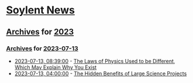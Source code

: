 # [Soylent News](../../../README.md)

## [Archives](../../index.md) for [2023](../index.md)

### [Archives](../../index.md) for [2023-07-13](index.md)

* [2023-07-13, 08:39:00](https://soylentnews.org/article.pl?sid=23/07/12/0256258&from=rss) - [The Laws of Physics Used to be Different, Which May Explain Why You Exist](https://soylentnews.org/article.pl?sid=23/07/12/0256258&from=rss)
* [2023-07-13, 04:00:00](https://soylentnews.org/article.pl?sid=23/07/12/0252239&from=rss) - [The Hidden Benefits of Large Science Projects](https://soylentnews.org/article.pl?sid=23/07/12/0252239&from=rss)
